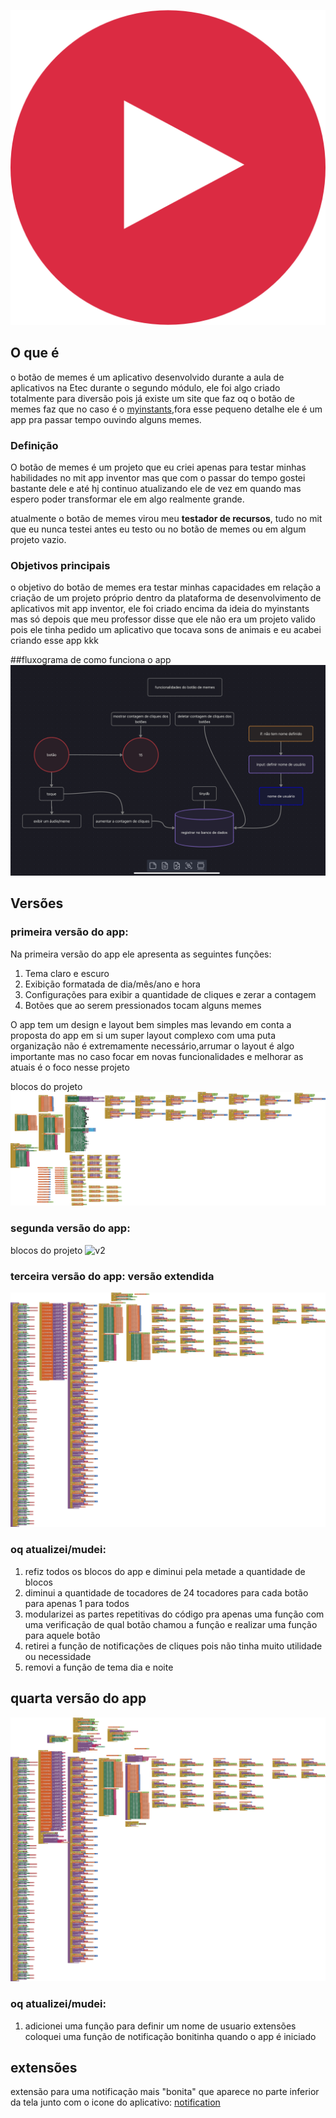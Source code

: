 ![botão_de_meme](https://github.com/Lvdstr/botao_de_memes/blob/main/Play.png)
## O que é
o botão de memes é um aplicativo desenvolvido durante a aula de aplicativos na Etec durante o segundo módulo, ele foi algo criado totalmente para diversão pois já existe um site que faz oq o botão de memes faz que no caso é o [myinstants](https://www.myinstants.com/pt/index/br/?utm_source=webapp&utm_medium=direct&utm_campaign=direct),fora esse pequeno detalhe ele é um app pra passar tempo ouvindo alguns memes.

### Definição
O botão de memes é um projeto que eu criei apenas para testar minhas habilidades no mit app inventor mas que com o passar do tempo gostei bastante dele e até hj continuo atualizando ele de vez em quando mas espero poder transformar ele em algo realmente grande.


atualmente o botão de memes virou meu **testador de recursos**, tudo no mit que eu nunca testei antes eu testo ou no botão de memes ou em algum projeto vazio.

### Objetivos principais
o objetivo do botão de memes era testar minhas capacidades em relação a criação de um projeto próprio dentro da plataforma de desenvolvimento de aplicativos mit app inventor, ele foi criado encima da ideia do myinstants mas só depois que meu professor disse que ele não era um projeto valido pois ele tinha pedido um aplicativo que tocava sons de animais e eu acabei criando esse app kkk

##fluxograma de como funciona o app
![app_fluxograma](https://github.com/Lvdstr/botao_de_memes/blob/main/IMG_0950.jpeg)

## Versões
### primeira versão do app:

Na primeira versão do app ele apresenta as seguintes funções:
1. Tema claro e escuro
2. Exibição formatada de dia/mês/ano e hora
3. Configurações para exibir a quantidade de cliques e zerar a contagem
4. Botões que ao serem pressionados tocam alguns memes

O app tem um design e layout bem simples mas levando em conta a proposta do app em si um super layout complexo com uma puta organização não é extremamente necessário,arrumar o layout é algo importante mas no caso focar em novas funcionalidades e melhorar as atuais é o foco nesse projeto

blocos do projeto
![v1](https://github.com/Lvdstr/botao_de_memes/blob/main/botaoDEMemesv1.png)

### segunda versão do app:
blocos do projeto
![v2](https://github.com/Lvdstr/botao_de_memes/blob/main/botaoDeMemesV2.png)

### terceira versão do app: versão extendida
![v3](https://github.com/Lvdstr/botao_de_memes/blob/main/botaoDeMemesv3.png)

### oq atualizei/mudei:
1. refiz todos os blocos do app e diminui pela metade a quantidade de blocos
2. diminui a quantidade de tocadores de 24 tocadores para cada botão para apenas 1 para todos
3. modularizei as partes repetitivas do código pra apenas uma função com uma verificação de qual botão chamou a função e realizar uma função para aquele botão
4. retirei a função de notificações de cliques pois não tinha muito utilidade ou necessidade
5. removi a função de tema dia e noite

## quarta versão do app
![v4](https://github.com/Lvdstr/botao_de_memes/blob/main/botaoDeMemesv4.png)

### oq atualizei/mudei:
1. adicionei uma função para definir um nome de usuario
extensões
coloquei uma função de notificação bonitinha quando o app é iniciado

## extensões
extensão para uma notificação mais "bonita" que aparece no parte inferior da tela junto com o icone do aplicativo:
[notification](https://community.appinventor.mit.edu/t/toastnotification-toasts-with-ids-event/119779)
